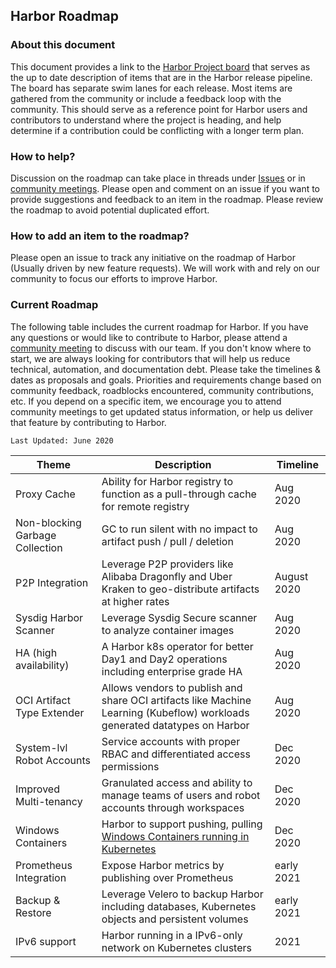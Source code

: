 ## Harbor Roadmap

### About this document

This document provides a link to the [Harbor Project board](https://github.com/orgs/goharbor/projects/1) that serves as the up to date description of items that are in the Harbor release pipeline. The board has separate swim lanes for each release. Most items are gathered from the community or include a feedback loop with the community. This should serve as a reference point for Harbor users and contributors to understand where the project is heading, and help determine if a contribution could be conflicting with a longer term plan.

### How to help?

Discussion on the roadmap can take place in threads under [Issues](https://github.com/goharbor/harbor/issues) or in [community meetings](https://github.com/goharbor/community/blob/master/MEETING_SCHEDULE.md). Please open and comment on an issue if you want to provide suggestions and feedback to an item in the roadmap. Please review the roadmap to avoid potential duplicated effort.

### How to add an item to the roadmap?
Please open an issue to track any initiative on the roadmap of Harbor (Usually driven by new feature requests). We will work with and rely on our community to focus our efforts to improve Harbor.

### Current Roadmap

The following table includes the current roadmap for Harbor. If you have any questions or would like to contribute to Harbor, please attend a [community meeting](https://github.com/goharbor/community/wiki/Harbor-Community-Meetings) to discuss with our team. If you don't know where to start, we are always looking for contributors that will help us reduce technical, automation, and documentation debt. Please take the timelines & dates as proposals and goals. Priorities and requirements change based on community feedback, roadblocks encountered, community contributions, etc. If you depend on a specific item, we encourage you to attend community meetings to get updated status information, or help us deliver that feature by contributing to Harbor.


`Last Updated: June 2020`

|Theme|Description|Timeline|
|--|--|--|
|Proxy Cache|Ability for Harbor registry to function as a pull-through cache for remote registry|Aug 2020|
|Non-blocking Garbage Collection|GC to run silent with no impact to artifact push / pull / deletion|Aug 2020|
|P2P Integration|Leverage P2P providers like Alibaba Dragonfly and Uber Kraken to geo-distribute artifacts at higher rates|August 2020|
|Sysdig Harbor Scanner|Leverage Sysdig Secure scanner to analyze container images|Aug 2020|
|HA (high availability)|A Harbor k8s operator for better Day1 and Day2 operations including enterprise grade HA|Aug 2020|
|OCI Artifact Type Extender|Allows vendors to publish and share OCI artifacts like Machine Learning (Kubeflow) workloads generated datatypes on Harbor|Aug 2020|
|System-lvl Robot Accounts|Service accounts with proper RBAC and differentiated access permissions|Dec 2020|
|Improved Multi-tenancy|Granulated access and ability to manage teams of users and robot accounts through workspaces|Dec 2020|
|Windows Containers|Harbor to support pushing, pulling [Windows Containers running in Kubernetes](https://docs.microsoft.com/en-us/virtualization/windowscontainers/kubernetes/getting-started-kubernetes-windows)|Dec 2020|
|Prometheus Integration|Expose Harbor metrics by publishing over Prometheus|early 2021|
|Backup & Restore|Leverage Velero to backup Harbor including databases, Kubernetes objects and persistent volumes|early 2021|
|IPv6 support|Harbor running in a IPv6-only network on Kubernetes clusters|2021|
